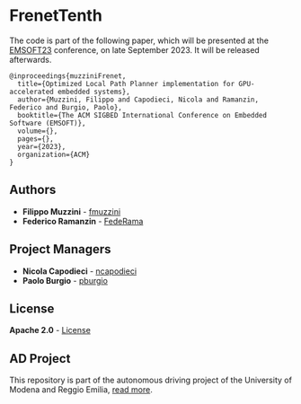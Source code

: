 # FrenetTenth
The code is part of the following paper, which will be presented at the [EMSOFT23](https://esweek.org/) conference, on late September 2023. It will be released afterwards.
```
@inproceedings{muzziniFrenet,
  title={Optimized Local Path Planner implementation for GPU-accelerated embedded systems},
  author={Muzzini, Filippo and Capodieci, Nicola and Ramanzin, Federico and Burgio, Paolo},
  booktitle={The ACM SIGBED International Conference on Embedded Software (EMSOFT)},
  volume={},
  pages={},
  year={2023},
  organization={ACM}
}
```

## Authors
* **Filippo Muzzini** - [fmuzzini](https://github.com/fmuzzini)
* **Federico Ramanzin** - [FedeRama](https://github.com/FedeRama)

## Project Managers
* **Nicola Capodieci** - [ncapodieci](https://git.hipert.unimore.it/ncapodieci)
* **Paolo Burgio** - [pburgio](https://github.com/pburgio)

## License
**Apache 2.0** - [License](https://opensource.org/licenses/Apache-2.0)

## AD Project
This repository is part of the autonomous driving project of the University of Modena and Reggio Emilia, [read more](https://hipert.github.io/ad_site/).
